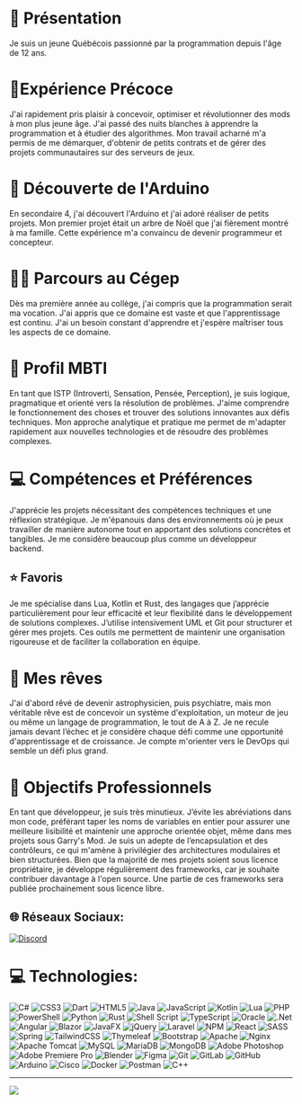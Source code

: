 # 💫 Présentation
Je suis un jeune Québécois passionné par la programmation depuis l'âge de 12 ans.
# 🚀Expérience Précoce
J'ai rapidement pris plaisir à concevoir, optimiser et révolutionner des mods à mon plus jeune âge. J'ai passé des nuits blanches à apprendre la programmation et à étudier des algorithmes. Mon travail acharné m'a permis de me démarquer, d'obtenir de petits contrats et de gérer des projets communautaires sur des serveurs de jeux.
# 🔌 Découverte de l'Arduino
En secondaire 4, j'ai découvert l'Arduino et j'ai adoré réaliser de petits projets. Mon premier projet était un arbre de Noël que j'ai fièrement montré à ma famille. Cette expérience m'a convaincu de devenir programmeur et concepteur.
# 🧑‍🎓 Parcours au Cégep
Dès ma première année au collège, j'ai compris que la programmation serait ma vocation. J'ai appris que ce domaine est vaste et que l'apprentissage est continu. J'ai un besoin constant d'apprendre et j'espère maîtriser tous les aspects de ce domaine.
# 🧠 Profil MBTI
En tant que ISTP (Introverti, Sensation, Pensée, Perception), je suis logique, pragmatique et orienté vers la résolution de problèmes. J'aime comprendre le fonctionnement des choses et trouver des solutions innovantes aux défis techniques. Mon approche analytique et pratique me permet de m'adapter rapidement aux nouvelles technologies et de résoudre des problèmes complexes.
# 💻 Compétences et Préférences
J'apprécie les projets nécessitant des compétences techniques et une réflexion stratégique.
Je m'épanouis dans des environnements où je peux travailler de manière autonome tout en apportant des solutions concrètes et tangibles.
Je me considère beaucoup plus comme un développeur backend.
## ⭐ Favoris
Je me spécialise dans Lua, Kotlin et Rust, des langages que j’apprécie particulièrement pour leur efficacité et leur flexibilité dans le développement de solutions complexes. J’utilise intensivement UML et Git pour structurer et gérer mes projets. Ces outils me permettent de maintenir une organisation rigoureuse et de faciliter la collaboration en équipe.
# 🌌 Mes rêves
J'ai d'abord rêvé de devenir astrophysicien, puis psychiatre, mais mon véritable rêve est de concevoir un système d'exploitation, un moteur de jeu ou même un langage de programmation, le tout de A à Z. Je ne recule jamais devant l’échec et je considère chaque défi comme une opportunité d'apprentissage et de croissance. Je compte m'orienter vers le DevOps qui semble un défi plus grand.
# 🎯 Objectifs Professionnels
En tant que développeur, je suis très minutieux. J’évite les abréviations dans mon code, préférant taper les noms de variables en entier pour assurer une meilleure lisibilité et maintenir une approche orientée objet, même dans mes projets sous Garry's Mod. Je suis un adepte de l’encapsulation et des contrôleurs, ce qui m'amène à privilégier des architectures modulaires et bien structurées. Bien que la majorité de mes projets soient sous licence propriétaire, je développe régulièrement des frameworks, car je souhaite contribuer davantage à l'open source. Une partie de ces frameworks sera publiée prochainement sous licence libre.

## 🌐 Réseaux Sociaux:
[![Discord](https://img.shields.io/badge/Discord-%237289DA.svg?logo=discord&logoColor=white)](https://discord.gg/finnwinch)

# 💻 Technologies:
![C#](https://img.shields.io/badge/c%23-%23239120.svg?style=for-the-badge&logo=csharp&logoColor=white) ![CSS3](https://img.shields.io/badge/css3-%231572B6.svg?style=for-the-badge&logo=css3&logoColor=white) ![Dart](https://img.shields.io/badge/dart-%230175C2.svg?style=for-the-badge&logo=dart&logoColor=white) ![HTML5](https://img.shields.io/badge/html5-%23E34F26.svg?style=for-the-badge&logo=html5&logoColor=white) ![Java](https://img.shields.io/badge/java-%23ED8B00.svg?style=for-the-badge&logo=openjdk&logoColor=white) ![JavaScript](https://img.shields.io/badge/javascript-%23323330.svg?style=for-the-badge&logo=javascript&logoColor=%23F7DF1E) ![Kotlin](https://img.shields.io/badge/kotlin-%237F52FF.svg?style=for-the-badge&logo=kotlin&logoColor=white) ![Lua](https://img.shields.io/badge/lua-%232C2D72.svg?style=for-the-badge&logo=lua&logoColor=white) ![PHP](https://img.shields.io/badge/php-%23777BB4.svg?style=for-the-badge&logo=php&logoColor=white) ![PowerShell](https://img.shields.io/badge/PowerShell-%235391FE.svg?style=for-the-badge&logo=powershell&logoColor=white) ![Python](https://img.shields.io/badge/python-3670A0?style=for-the-badge&logo=python&logoColor=ffdd54) ![Rust](https://img.shields.io/badge/rust-%23000000.svg?style=for-the-badge&logo=rust&logoColor=white) ![Shell Script](https://img.shields.io/badge/shell_script-%23121011.svg?style=for-the-badge&logo=gnu-bash&logoColor=white) ![TypeScript](https://img.shields.io/badge/typescript-%23007ACC.svg?style=for-the-badge&logo=typescript&logoColor=white) ![Oracle](https://img.shields.io/badge/Oracle-F80000?style=for-the-badge&logo=oracle&logoColor=white) ![.Net](https://img.shields.io/badge/.NET-5C2D91?style=for-the-badge&logo=.net&logoColor=white) ![Angular](https://img.shields.io/badge/angular-%23DD0031.svg?style=for-the-badge&logo=angular&logoColor=white) ![Blazor](https://img.shields.io/badge/blazor-%235C2D91.svg?style=for-the-badge&logo=blazor&logoColor=white) ![JavaFX](https://img.shields.io/badge/javafx-%23FF0000.svg?style=for-the-badge&logo=javafx&logoColor=white) ![jQuery](https://img.shields.io/badge/jquery-%230769AD.svg?style=for-the-badge&logo=jquery&logoColor=white) ![Laravel](https://img.shields.io/badge/laravel-%23FF2D20.svg?style=for-the-badge&logo=laravel&logoColor=white) ![NPM](https://img.shields.io/badge/NPM-%23CB3837.svg?style=for-the-badge&logo=npm&logoColor=white) ![React](https://img.shields.io/badge/react-%2320232a.svg?style=for-the-badge&logo=react&logoColor=%2361DAFB) ![SASS](https://img.shields.io/badge/SASS-hotpink.svg?style=for-the-badge&logo=SASS&logoColor=white) ![Spring](https://img.shields.io/badge/spring-%236DB33F.svg?style=for-the-badge&logo=spring&logoColor=white) ![TailwindCSS](https://img.shields.io/badge/tailwindcss-%2338B2AC.svg?style=for-the-badge&logo=tailwind-css&logoColor=white) ![Thymeleaf](https://img.shields.io/badge/Thymeleaf-%23005C0F.svg?style=for-the-badge&logo=Thymeleaf&logoColor=white) ![Bootstrap](https://img.shields.io/badge/bootstrap-%238511FA.svg?style=for-the-badge&logo=bootstrap&logoColor=white) ![Apache](https://img.shields.io/badge/apache-%23D42029.svg?style=for-the-badge&logo=apache&logoColor=white) ![Nginx](https://img.shields.io/badge/nginx-%23009639.svg?style=for-the-badge&logo=nginx&logoColor=white) ![Apache Tomcat](https://img.shields.io/badge/apache%20tomcat-%23F8DC75.svg?style=for-the-badge&logo=apache-tomcat&logoColor=black) ![MySQL](https://img.shields.io/badge/mysql-4479A1.svg?style=for-the-badge&logo=mysql&logoColor=white) ![MariaDB](https://img.shields.io/badge/MariaDB-003545?style=for-the-badge&logo=mariadb&logoColor=white) ![MongoDB](https://img.shields.io/badge/MongoDB-%234ea94b.svg?style=for-the-badge&logo=mongodb&logoColor=white) ![Adobe Photoshop](https://img.shields.io/badge/adobe%20photoshop-%2331A8FF.svg?style=for-the-badge&logo=adobe%20photoshop&logoColor=white) ![Adobe Premiere Pro](https://img.shields.io/badge/Adobe%20Premiere%20Pro-9999FF.svg?style=for-the-badge&logo=Adobe%20Premiere%20Pro&logoColor=white) ![Blender](https://img.shields.io/badge/blender-%23F5792A.svg?style=for-the-badge&logo=blender&logoColor=white) ![Figma](https://img.shields.io/badge/figma-%23F24E1E.svg?style=for-the-badge&logo=figma&logoColor=white) ![Git](https://img.shields.io/badge/git-%23F05033.svg?style=for-the-badge&logo=git&logoColor=white) ![GitLab](https://img.shields.io/badge/gitlab-%23181717.svg?style=for-the-badge&logo=gitlab&logoColor=white) ![GitHub](https://img.shields.io/badge/github-%23121011.svg?style=for-the-badge&logo=github&logoColor=white) ![Arduino](https://img.shields.io/badge/-Arduino-00979D?style=for-the-badge&logo=Arduino&logoColor=white) ![Cisco](https://img.shields.io/badge/cisco-%23049fd9.svg?style=for-the-badge&logo=cisco&logoColor=black) ![Docker](https://img.shields.io/badge/docker-%230db7ed.svg?style=for-the-badge&logo=docker&logoColor=white) ![Postman](https://img.shields.io/badge/Postman-FF6C37?style=for-the-badge&logo=postman&logoColor=white) ![C++](https://img.shields.io/badge/c++-%2300599C.svg?style=for-the-badge&logo=c%2B%2B&logoColor=white)


---
[![](https://visitcount.itsvg.in/api?id=Finnwinch&icon=0&color=8)](https://visitcount.itsvg.in)

<!-- Proudly created with GPRM ( https://gprm.itsvg.in ) -->
